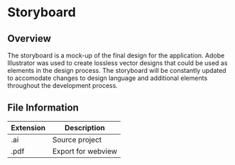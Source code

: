 # Storyboard
## Overview
The storyboard is a mock-up of the final design for the application.
Adobe Illustrator was used to create lossless vector designs that could be used as elements in the design process.
The storyboard will be constantly updated to accomodate changes to design language and additional elements throughout the development process.

## File Information
| Extension   | Description |
| ----------- | ----------- |
| .ai         | Source project |
| .pdf        | Export for webview |
